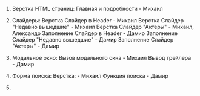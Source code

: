 1. Верстка HTML страниц: 
                         Главная и подробности  -  Михаил

2. Слайдеры:
                        Верстка Слайдер в Header  -  Михаил
                        Верстка Слайдер "Недавно вышедшие"  -  Михаил
                        Верстка Слайдер "Актеры"  -  Михаил, Александр
                        Заполнение Слайдер в Header  -  Дамир
                        Заполнение Слайдер "Недавно вышедшие"  -  Дамир
                        Заполнение Слайдер "Актеры"  -  Дамир

3. Модальное окно:
                        Вызов модального окна   -   Михаил
                        Вывод трейлера  -   Дамир

4. Форма поиска:
                        Верстка:  -  Михаил
                        Функция поиска   -   Дамир

5.
